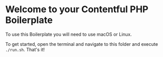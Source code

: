 # Welcome to your Contentful PHP Boilerplate

To use this Boilerplate you will need to use macOS or Linux.

To get started, open the terminal and navigate to this folder and execute `./run.sh`. That's it!
